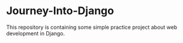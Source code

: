 # Journey-Into-Django

This repository is containing some simple practice project about web development in Django.
